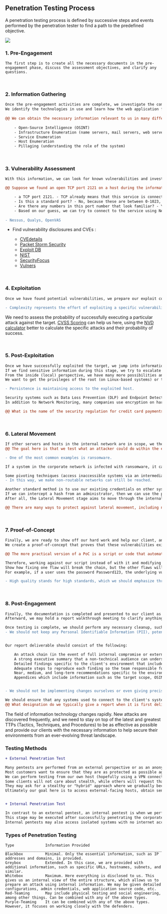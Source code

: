 ## Penetration Testing Process

<p>A penetration testing process is defined by successive steps and events performed by the penetration tester to find a path to the predefined objective.<p> 	
  
<img src=https://academy.hackthebox.com/storage/modules/90/0-PT-Process.png>

### 1. Pre-Engagement
```
The first step is to create all the necessary documents in the pre-engagement phase, discuss the assessment objectives, and clarify any questions.
```
<br>
  
### 2. Information Gathering
```diff
Once the pre-engagement activities are complete, we investigate the company's existing website we have been assigned to assess. 
We identify the technologies in use and learn how the web application functions.
  
@@ We can obtain the necessary information relevant to us in many different ways : @@
  
    - Open-Source Intelligence (OSINT)
    - Infrastructure Enumeration (name servers, mail servers, web servers, cloud instances, and more)
    - Service Enumeration
    - Host Enumeration
    - Pillaging (understanding the role of the system)
```
<br>
  
### 3. Vulnerability Assessment 	
``` diff
With this information, we can look for known vulnerabilities and investigate questionable features that may allow for unintended actions.

@@ Suppose we found an open TCP port 2121 on a host during the information-gathering phase : @@

    - a TCP port 2121. - TCP already means that this service is connection-oriented.
    - Is this a standard port? - No, because these are between 0-1023, aka well-known or system ports
    - Are there any numbers in this port number that look familiar? - Yes, TCP port 21 (FTP). From our experience, we will get to know many standard ports and their services, which administrators often try to disguise, but often use "easy to remember" alternatives.
    - Based on our guess, we can try to connect to the service using Netcat or an FTP client and try to establish a connection to confirm or disprove our guess.
  
- Nessus, Qualys, OpenVAS
```
- <p>Find vulnerability disclosures and CVEs :</p>
  
    - [CVEdetails](https://www.cvedetails.com/)
    - [Packet Storm Security](https://packetstormsecurity.com/)
    - [Exploit DB](https://www.exploit-db.com/)
    - [NIST](https://nvd.nist.gov/vuln/search?execution=e2s1)
    - [SecurityFocus](https://bugtraq.securityfocus.com/archive)
    - [Vulners](https://vulners.com/) 

<br>

### 4. Exploitation 
```diff
Once we have found potential vulnerabilities, we prepare our exploit code, tools, and environment and test the webserver for these potential vulnerabilities.

- Complexity represents the effort of exploiting a specific vulnerability.
``` 
We need to assess the probability of successfully executing a particular attack against the target. [CVSS Scoring](https://nvd.nist.gov/vuln-metrics/cvss) can help us here, using the [NVD calculator](https://nvd.nist.gov/vuln-metrics/cvss/v3-calculator) better to calculate the specific attacks and their probability of success.

<br>

### 5. Post-Exploitation
```diff
Once we have successfully exploited the target, we jump into information gathering and examine the webserver from the inside. 
If we find sensitive information during this stage, we try to escalate our privileges (depending on the system and configurations).
From the inside (local) perspective, we have many more possibilities and alternatives to access certain information that is relevant to us. 
We want to get the privileges of the root (on Linux-based systems) or the domain administrator/local administrator/SYSTEM (on Windows-based systems).

- Persistence is maintaining access to the exploited host.

Security systems such as Data Loss Prevention (DLP) and Endpoint Detection and Response (EDR) help detect and prevent data exfiltration. 
In addition to Network Monitoring, many companies use encryption on hard drives to prevent external parties from viewing such information.

@@ What is the name of the security regulation for credit card payments a company must adhere to? PCI-DSS @@
```
<br>

### 6. Lateral Movement 	
```diff
If other servers and hosts in the internal network are in scope, we then try to move through the network and access other hosts and servers using the information we have gathered.
@@ The goal here is that we test what an attacker could do within the entire network. @@

- One of the most common examples is ransomware. 

If a system in the corporate network is infected with ransomware, it can spread across the entire network. 

Some pivoting techniques (access inaccessible systems via an intermediary system) allow us to use the exploited host as a proxy and perform all the scans from our attack machine or VM.
- In this way, we make non-routable networks can still be reached. 

Another standard method is to use our existing credentials on other systems. We can use the tool Responder to intercept NTLMv2 hashes. 
If we can intercept a hash from an administrator, then we can use the pass-the-hash technique to log in as that administrator (in most cases) on multiple hosts and servers.
After all, the Lateral Movement stage aims to move through the internal network.

@@ There are many ways to protect against lateral movement, including network (micro) segmentation, threat monitoring, IPS/IDS, EDR, etc. @@
```
<br>

### 7. Proof-of-Concept
```diff
Finally, we are ready to show off our hard work and help our client, and those responsible for remediation efficiently reproduce our results.
We create a proof-of-concept that proves that these vulnerabilities exist and potentially even automate the individual steps that trigger these vulnerabilities.

@@ The more practical version of a PoC is a script or code that automatically exploits the vulnerabilities found. @@

Therefore, working against our script instead of with it and modifying and securing the systems so that our script no longer works does not mean that the information obtained from the script cannot be obtained in another way.
Show how fixing one flaw will break the chain, but the other flaws will still exist.
For example, if a user uses the password Password123, the underlying vulnerability is not the password but the password policy.

- High quality stands for high standards, which we should emphasize through our remediation recommendations.
```
<br>

### 8. Post-Engagement
```diff
Finally, the documentation is completed and presented to our client as a formal report deliverable. 
Afterward, we may hold a report walkthrough meeting to clarify anything about our testing or results and provide any needed support to personnel tasked with remediating our findings.

Once testing is complete, we should perform any necessary cleanup, such as deleting tools/scripts uploaded to target systems, reverting any (minor) configuration changes we may have made, etc.
- We should not keep any Personal Identifiable Information (PII), potentially incriminating info, or other sensitive data we came across throughout testing.


Our report deliverable should consist of the following:

    An attack chain (in the event of full internal compromise or external to internal access) detailing steps taken to achieve compromise
    A strong executive summary that a non-technical audience can understand
    Detailed findings specific to the client's environment that include a risk rating, finding impact, remediation recommendations, and high-quality external references related to the issue
    Adequate steps to reproduce each finding so the team responsible for remediation can understand and test the issue while putting fixes in place
    Near, medium, and long-term recommendations specific to the environment
    Appendices which include information such as the target scope, OSINT data (if relevant to the engagement), password cracking analysis (if relevant), discovered ports/services, compromised hosts, compromised accounts, files transferred to client-owned systems, any account creation/system modifications, an Active Directory security analysis (if relevant), relevant scan data/supplementary documentation, and any other information necessary to explain a specific finding or recommendation further


- We should not be implementing changes ourselves or even giving precise remediation advice (i.e., for SQL Injection, we may say "sanitize user input" but not give the client a rewritten piece of code).

We should ensure that any systems used to connect to the client's systems or process data have been wiped or destroyed and that any artifacts leftover from the engagement are stored securely (encrypted) per our firm's policy and per contractual obligations to our client.
@@ What designation do we typically give a report when it is first delivered to a client for a chance to review and comment? DRAFT @@
```
The field of information technology changes rapidly. New attacks are discovered frequently, and we need to stay on top of the latest and greatest TTPs  (Tactics, Techniques, and Procedures) to be as effective as possible and provide our clients with the necessary information to help secure their environments from an ever-evolving threat landscape.
<br>

### Testing Methods
``` diff
+ External Penetration Test

Many pentests are performed from an external perspective or as an anonymous user on the Internet. 
Most customers want to ensure that they are as protected as possible against attacks on their external network perimeter. 
We can perform testing from our own host (hopefully using a VPN connection to avoid our ISP blocking us) or from a VPS. 
Some clients will not care about stealth, while others will request that we proceed as quietly as possible and approach the target systems to avoid being banned by the firewalls and IDS/IPS systems and avoid triggering an alarm. 
They may ask for a stealthy or "hybrid" approach where we gradually become "noisier" to test their detection capabilities. 
Ultimately our goal here is to access external-facing hosts, obtain sensitive data, or gain access to the internal network.


+ Internal Penetration Test

In contrast to an external pentest, an internal pentest is when we perform testing from within the corporate network. 
This stage may be executed after successfully penetrating the corporate network via the external pentest or starting from an assumed breach scenario.
Internal pentests may also access isolated systems with no internet access whatsoever, which usually requires our physical presence at the client's facility.
```

### Types of Penetration Testing
```
Type              Information Provided
_____________________________________________________________________________________________________________________________________________________________________________________________________________________________________________________________________________________
Blackbox          Minimal. Only the essential information, such as IP addresses and domains, is provided.
Greybox           Extended. In this case, we are provided with additional information, such as specific URLs, hostnames, subnets, and similar. 
Whitebox          Maximum. Here everything is disclosed to us. This gives us an internal view of the entire structure, which allows us to prepare an attack using internal information. We may be given detailed configurations, admin credentials, web application source code, etc.
Red-Teaming       May include physical testing and social engineering, among other things. Can be combined with any of the above types.
Purple-Teaming    It can be combined with any of the above types. However, it focuses on working closely with the defenders.
```
